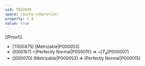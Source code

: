 ```yaml
---
uid: T022949
space: cauchy-completion
property: t_4
value: true
---
```

[[Proof]]

* [T000475] [Metrizable|P000053]
* [I000157] ~[Perfectly Normal|P000015] => ~[$T_4$|P000007]
* [I000070] [Metrizable|P000053] => [Perfectly Normal|P000015]


